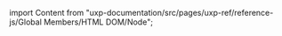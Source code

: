 
import Content from "uxp-documentation/src/pages/uxp-ref/reference-js/Global Members/HTML DOM/Node";

<Content query="product=photoshop"/>
